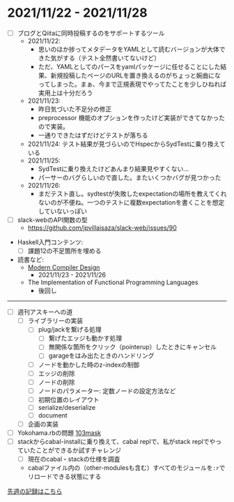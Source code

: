# 2021/11/22 - 2021/11/28

- [ ] ブログとQiitaに同時投稿するのをサポートするツール
    - 2021/11/22:
        - 思いのほか捗ってメタデータをYAMLとして読むバージョンが大体できた気がする（テスト全然書いてないけど）
        - ただ、YAMLとしてのパースをyamlパッケージに任せることにした結果、新規投稿したページのURLを置き換えるのがちょっと婉曲になってしまった。まぁ、今まで正規表現でやってたことを少しひねれば実用上は十分だろう
    - 2021/11/23:
        - 昨日気づいた不足分の修正
        - preprocessor 機能のオプションを作ったけど実装ができてなかったので実装。
        - 一通りできたはずだけどテストが落ちる
    - 2021/11/24: テスト結果が見づらいのでHspecからSydTestに乗り換えている
    - 2021/11/25:
        - SydTestに乗り換えたけどあんまり結果見やすくない...
        - パーサーのバグらしいので直した。またいくつかバグが見つかった
    - 2021/11/26:
        - まだテスト直し。sydtestが失敗したexpectationの場所を教えてくれないのが不便ね。一つのテストに複数expectationを書くことを想定していないっぽい
- [ ] slack-webのAPI関数の型
    - <https://github.com/jpvillaisaza/slack-web/issues/90>
- Haskell入門コンテンツ:
    - [ ] 課題12の不足箇所を埋める
- 読書など:
    - [Modern Compiler Design](https://www.springer.com/jp/book/9781461446989)
        - 2021/11/23 - 2021/11/26
    - The Implementation of Functional Programming Languages
        - 後回し

------

- [ ] 週刊アスキーへの道
    - [ ] ライブラリーの実装
        - [ ] plug/jackを繋げる処理
            - [ ] 繋げたエッジも動かす処理
            - [ ] 無関係な箇所をクリック（pointerup）したときにキャンセル
            - [ ] garageをはみ出たときのハンドリング
        - [ ] ノードを動かした時のz-indexの制御
        - [ ] エッジの削除
        - [ ] ノードの削除
        - [ ] ノードのパラメーター: 定数ノードの設定方法など
        - [ ] 初期位置のレイアウト
        - [ ] serialize/deserialize
        - [ ] document
    - [ ] 企画の実装
- [ ] Yokohama.rbの問題 [103mask](http://nabetani.sakura.ne.jp/yokohamarb/103mask/)
- [ ] stackからcabal-installに乗り換えて、cabal replで、私がstack replでやっていたことができるか試すチャレンジ
    - [ ] 現在のcabal・stackの仕様を調査
    - cabalファイル内の（other-modulesも含む）すべてのモジュールを`:r`でリロードできる状態にする

[先週の記録はこちら](https://github.com/igrep/daily-commits/blob/d429393e2b25d7ffaa76b4bb69c96f71f1befc9e/yesterday.md)
